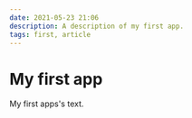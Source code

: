 ```yaml
---
date: 2021-05-23 21:06
description: A description of my first app.
tags: first, article
---
```

# My first app

My first apps's text.
